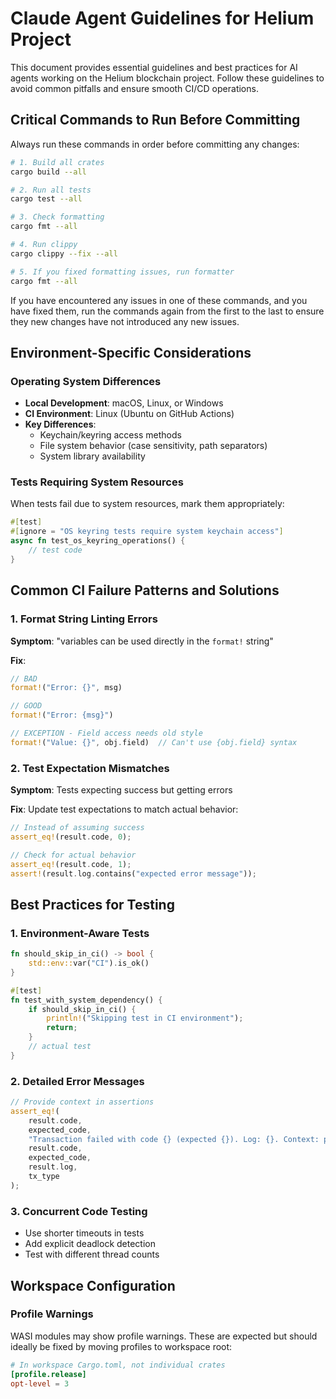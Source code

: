# Claude Agent Guidelines for Helium Project

This document provides essential guidelines and best practices for AI agents working on the Helium blockchain project. Follow these guidelines to avoid common pitfalls and ensure smooth CI/CD operations.

## Critical Commands to Run Before Committing

Always run these commands in order before committing any changes:

```bash
# 1. Build all crates
cargo build --all

# 2. Run all tests
cargo test --all

# 3. Check formatting 
cargo fmt --all

# 4. Run clippy
cargo clippy --fix --all

# 5. If you fixed formatting issues, run formatter
cargo fmt --all
```

If you have encountered any issues in one of these commands, and you have fixed them, run the commands again from the first to the last to ensure they new changes have not introduced any new issues.

## Environment-Specific Considerations

### Operating System Differences

- **Local Development**: macOS, Linux, or Windows
- **CI Environment**: Linux (Ubuntu on GitHub Actions)
- **Key Differences**:
  - Keychain/keyring access methods
  - File system behavior (case sensitivity, path separators)
  - System library availability

### Tests Requiring System Resources

When tests fail due to system resources, mark them appropriately:

```rust
#[test]
#[ignore = "OS keyring tests require system keychain access"]
async fn test_os_keyring_operations() {
    // test code
}
```

## Common CI Failure Patterns and Solutions

### 1. Format String Linting Errors

**Symptom**: "variables can be used directly in the `format!` string"

**Fix**:

```rust
// BAD
format!("Error: {}", msg)

// GOOD
format!("Error: {msg}")

// EXCEPTION - Field access needs old style
format!("Value: {}", obj.field)  // Can't use {obj.field} syntax
```

### 2. Test Expectation Mismatches

**Symptom**: Tests expecting success but getting errors

**Fix**: Update test expectations to match actual behavior:

```rust
// Instead of assuming success
assert_eq!(result.code, 0);

// Check for actual behavior
assert_eq!(result.code, 1);
assert!(result.log.contains("expected error message"));
```

## Best Practices for Testing

### 1. Environment-Aware Tests

```rust
fn should_skip_in_ci() -> bool {
    std::env::var("CI").is_ok()
}

#[test]
fn test_with_system_dependency() {
    if should_skip_in_ci() {
        println!("Skipping test in CI environment");
        return;
    }
    // actual test
}
```

### 2. Detailed Error Messages

```rust
// Provide context in assertions
assert_eq!(
    result.code, 
    expected_code,
    "Transaction failed with code {} (expected {}). Log: {}. Context: processing {}",
    result.code,
    expected_code,
    result.log,
    tx_type
);
```

### 3. Concurrent Code Testing

- Use shorter timeouts in tests
- Add explicit deadlock detection
- Test with different thread counts

## Workspace Configuration

### Profile Warnings

WASI modules may show profile warnings. These are expected but should ideally be fixed by moving profiles to workspace root:

```toml
# In workspace Cargo.toml, not individual crates
[profile.release]
opt-level = 3
```
